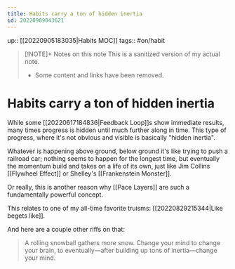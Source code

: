 ```yaml
---
title: Habits carry a ton of hidden inertia
id: 20220909043621
---
```

up:: [[20220905183035|Habits MOC]]
tags:: #on/habit 

> [!NOTE]+ Notes on this note
> This is a sanitized version of my actual note. 
> - Some content and links have been removed.

# Habits carry a ton of hidden inertia
While some [[20220617184836|Feedback Loop]]s show immediate results, many times progress is hidden until much further along in time. This type of progress, where it's not obvious and visible is basically "hidden inertia". 

Whatever is happening above ground, below ground it's like trying to push a railroad car; nothing seems to happen for the longest time, but eventually the momentum build and takes on a life of its own, just like Jim Collins [[Flywheel Effect]] or Shelley's [[Frankenstein Monster]].

Or really, this is another reason why [[Pace Layers]] are such a fundamentally powerful concept.

This relates to one of my all-time favorite truisms: [[20220829215344|Like begets like]].

And here are a couple other riffs on that: 

> A rolling snowball gathers more snow. 
> Change your mind to change your brain, to eventually—after building up tons of inertia—change your mind. 
